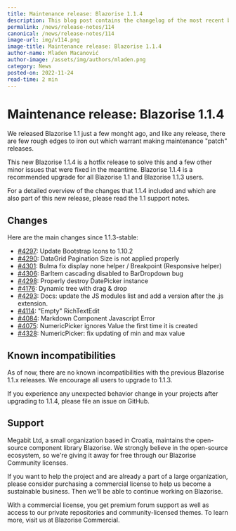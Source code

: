 ```yaml
---
title: Maintenance release: Blazorise 1.1.4
description: This blog post contains the changelog of the most recent bug fixes included in the Blazorise v1.1.4 release.
permalink: /news/release-notes/114
canonical: /news/release-notes/114
image-url: img/v114.png
image-title: Maintenance release: Blazorise 1.1.4
author-name: Mladen Macanović
author-image: /assets/img/authors/mladen.png
category: News
posted-on: 2022-11-24
read-time: 2 min
---
```


# Maintenance release: Blazorise 1.1.4

We released Blazorise 1.1 just a few monght ago, and like any release, there are few rough edges to iron out which warrant making maintenance "patch" releases.

This new Blazorise 1.1.4 is a hotfix release to solve this and a few other minor issues that were fixed in the meantime. Blazorise 1.1.4 is a recommended upgrade for all Blazorise 1.1 and Blazorise 1.1.3 users.

For a detailed overview of the changes that 1.1.4 included and which are also part of this new release, please read the 1.1 support notes.

## Changes

Here are the main changes since 1.1.3-stable:

- [#4297](https://github.com/Megabit/Blazorise/pull/4297): Update Bootstrap Icons to 1.10.2
- [#4290](https://github.com/Megabit/Blazorise/issues/4290): DataGrid Pagination Size is not applied properly
- [#4301](https://github.com/Megabit/Blazorise/pull/4301): Bulma fix display none helper / Breakpoint (Responsive helper)
- [#4306](https://github.com/Megabit/Blazorise/issues/4306): BarItem cascading disabled to BarDropdown bug
- [#4298](https://github.com/Megabit/Blazorise/issues/4298): Properly destroy DatePicker instance
- [#4176](https://github.com/Megabit/Blazorise/issues/4176): Dynamic tree with drag & drop
- [#4293](https://github.com/Megabit/Blazorise/issues/4293): Docs: update the JS modules list and add a version after the .js extension.
- [#4114](https://github.com/Megabit/Blazorise/issues/4114): "Empty" RichTextEdit
- [#4084](https://github.com/Megabit/Blazorise/issues/4084): Markdown Component Javascript Error
- [#4075](https://github.com/Megabit/Blazorise/issues/4075): NumericPicker ignores Value the first time it is created
- [#4328](https://github.com/Megabit/Blazorise/pull/4328): NumericPicker: fix updating of min and max value

## Known incompatibilities

As of now, there are no known incompatibilities with the previous Blazorise 1.1.x releases. We encourage all users to upgrade to 1.1.3.

If you experience any unexpected behavior change in your projects after upgrading to 1.1.4, please file an issue on GitHub.

## Support

Megabit Ltd, a small organization based in Croatia, maintains the open-source component library Blazorise. We strongly believe in the open-source ecosystem, so we're giving it away for free through our Blazorise Community licenses.

If you want to help the project and are already a part of a large organization, please consider purchasing a commercial license to help us become a sustainable business. Then we'll be able to continue working on Blazorise.

With a commercial license, you get premium forum support as well as access to our private repositories and community-licensed themes. To learn more, visit us at Blazorise Commercial.
